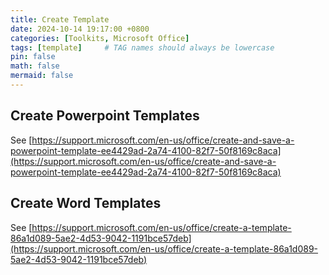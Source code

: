 ```yaml
---
title: Create Template
date: 2024-10-14 19:17:00 +0800
categories: [Toolkits, Microsoft Office]
tags: [template]     # TAG names should always be lowercase
pin: false
math: false
mermaid: false
---
```


## Create Powerpoint Templates

See [https://support.microsoft.com/en-us/office/create-and-save-a-powerpoint-template-ee4429ad-2a74-4100-82f7-50f8169c8aca](https://support.microsoft.com/en-us/office/create-and-save-a-powerpoint-template-ee4429ad-2a74-4100-82f7-50f8169c8aca)

## Create Word Templates

See [https://support.microsoft.com/en-us/office/create-a-template-86a1d089-5ae2-4d53-9042-1191bce57deb](https://support.microsoft.com/en-us/office/create-a-template-86a1d089-5ae2-4d53-9042-1191bce57deb)
